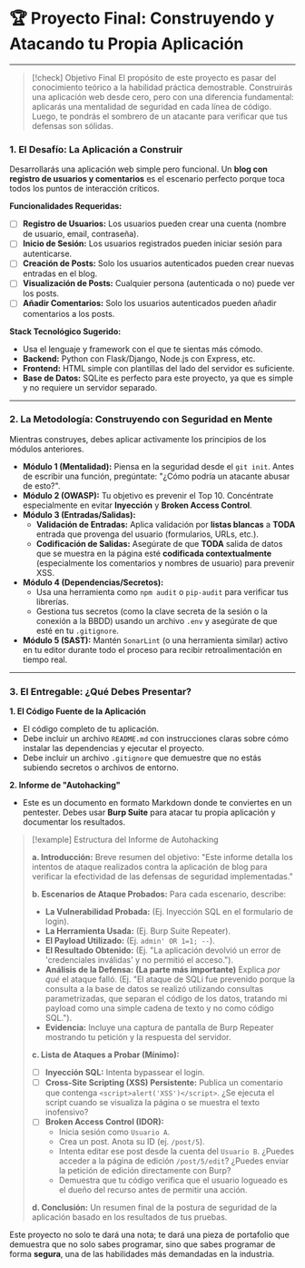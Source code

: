 # 🏆 Proyecto Final: Construyendo y Atacando tu Propia Aplicación

---

> [!check] Objetivo Final
> El propósito de este proyecto es pasar del conocimiento teórico a la habilidad práctica demostrable. Construirás una aplicación web desde cero, pero con una diferencia fundamental: aplicarás una mentalidad de seguridad en cada línea de código. Luego, te pondrás el sombrero de un atacante para verificar que tus defensas son sólidas.

### 1. El Desafío: La Aplicación a Construir

Desarrollarás una aplicación web simple pero funcional. Un **blog con registro de usuarios y comentarios** es el escenario perfecto porque toca todos los puntos de interacción críticos.

**Funcionalidades Requeridas:**
- [ ] **Registro de Usuarios:** Los usuarios pueden crear una cuenta (nombre de usuario, email, contraseña).
- [ ] **Inicio de Sesión:** Los usuarios registrados pueden iniciar sesión para autenticarse.
- [ ] **Creación de Posts:** Solo los usuarios autenticados pueden crear nuevas entradas en el blog.
- [ ] **Visualización de Posts:** Cualquier persona (autenticada o no) puede ver los posts.
- [ ] **Añadir Comentarios:** Solo los usuarios autenticados pueden añadir comentarios a los posts.

**Stack Tecnológico Sugerido:**
-   Usa el lenguaje y framework con el que te sientas más cómodo.
-   **Backend:** Python con Flask/Django, Node.js con Express, etc.
-   **Frontend:** HTML simple con plantillas del lado del servidor es suficiente.
-   **Base de Datos:** SQLite es perfecto para este proyecto, ya que es simple y no requiere un servidor separado.

---

### 2. La Metodología: Construyendo con Seguridad en Mente

Mientras construyes, debes aplicar activamente los principios de los módulos anteriores.

-   **Módulo 1 (Mentalidad):** Piensa en la seguridad desde el `git init`. Antes de escribir una función, pregúntate: "¿Cómo podría un atacante abusar de esto?".
-   **Módulo 2 (OWASP):** Tu objetivo es prevenir el Top 10. Concéntrate especialmente en evitar **Inyección** y **Broken Access Control**.
-   **Módulo 3 (Entradas/Salidas):**
    -   **Validación de Entradas:** Aplica validación por **listas blancas** a **TODA** entrada que provenga del usuario (formularios, URLs, etc.).
    -   **Codificación de Salidas:** Asegúrate de que **TODA** salida de datos que se muestra en la página esté **codificada contextualmente** (especialmente los comentarios y nombres de usuario) para prevenir XSS.
-   **Módulo 4 (Dependencias/Secretos):**
    -   Usa una herramienta como `npm audit` o `pip-audit` para verificar tus librerías.
    -   Gestiona tus secretos (como la clave secreta de la sesión o la conexión a la BBDD) usando un archivo `.env` y asegúrate de que esté en tu `.gitignore`.
-   **Módulo 5 (SAST):** Mantén `SonarLint` (o una herramienta similar) activo en tu editor durante todo el proceso para recibir retroalimentación en tiempo real.

---

### 3. El Entregable: ¿Qué Debes Presentar?

**1. El Código Fuente de la Aplicación**
-   El código completo de tu aplicación.
-   Debe incluir un archivo `README.md` con instrucciones claras sobre cómo instalar las dependencias y ejecutar el proyecto.
-   Debe incluir un archivo `.gitignore` que demuestre que no estás subiendo secretos o archivos de entorno.

**2. Informe de "Autohacking"**
-   Este es un documento en formato Markdown donde te conviertes en un pentester. Debes usar **Burp Suite** para atacar tu propia aplicación y documentar los resultados.

> [!example] Estructura del Informe de Autohacking
>
> **a. Introducción:**
> Breve resumen del objetivo: "Este informe detalla los intentos de ataque realizados contra la aplicación de blog para verificar la efectividad de las defensas de seguridad implementadas."
>
> **b. Escenarios de Ataque Probados:**
> Para cada escenario, describe:
> -   **La Vulnerabilidad Probada:** (Ej. Inyección SQL en el formulario de login).
> -   **La Herramienta Usada:** (Ej. Burp Suite Repeater).
> -   **El Payload Utilizado:** (Ej. `admin' OR 1=1; --`).
> -   **El Resultado Obtenido:** (Ej. "La aplicación devolvió un error de 'credenciales inválidas' y no permitió el acceso.").
> -   **Análisis de la Defensa:** **(La parte más importante)** Explica *por qué* el ataque falló. (Ej. "El ataque de SQLi fue prevenido porque la consulta a la base de datos se realizó utilizando consultas parametrizadas, que separan el código de los datos, tratando mi payload como una simple cadena de texto y no como código SQL.").
> -   **Evidencia:** Incluye una captura de pantalla de Burp Repeater mostrando tu petición y la respuesta del servidor.
>
> **c. Lista de Ataques a Probar (Mínimo):**
> -   [ ] **Inyección SQL:** Intenta bypassear el login.
> -   [ ] **Cross-Site Scripting (XSS) Persistente:** Publica un comentario que contenga `<script>alert('XSS')</script>`. ¿Se ejecuta el script cuando se visualiza la página o se muestra el texto inofensivo?
> -   [ ] **Broken Access Control (IDOR):**
>     -   Inicia sesión como `Usuario A`.
>     -   Crea un post. Anota su ID (ej. `/post/5`).
>     -   Intenta editar ese post desde la cuenta del `Usuario B`. ¿Puedes acceder a la página de edición `/post/5/edit`? ¿Puedes enviar la petición de edición directamente con Burp?
>     -   Demuestra que tu código verifica que el usuario logueado es el dueño del recurso antes de permitir una acción.
>
> **d. Conclusión:**
> Un resumen final de la postura de seguridad de la aplicación basado en los resultados de tus pruebas.

Este proyecto no solo te dará una nota; te dará una pieza de portafolio que demuestra que no solo sabes programar, sino que sabes programar de forma **segura**, una de las habilidades más demandadas en la industria.
